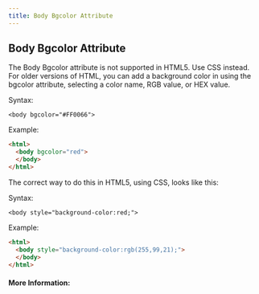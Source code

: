 ```yaml
---
title: Body Bgcolor Attribute
---
```

## Body Bgcolor Attribute

The Body Bgcolor attribute is not supported in HTML5. Use CSS instead.
For older versions of HTML, you can add a background color in using the bgcolor attribute, selecting a color name, RGB value, or HEX value.


Syntax: 

`<body bgcolor="#FF0066">`

Example:
```html
<html>
  <body bgcolor="red">
  </body>
</html>
```

The correct way to do this in HTML5, using CSS, looks like this:

Syntax: 

`<body style="background-color:red;">`

Example:
```html
<html>
  <body style="background-color:rgb(255,99,21);">
  </body>
</html>
```


#### More Information:
<!-- Please add any articles you think might be helpful to read before writing the article -->


